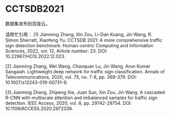 # CCTSDB2021

数据集发布到百度云。

请帮忙引用：
[1] Jianming Zhang, Xin Zou, Li-Dan Kuang, Jin Wang, R. Simon Sherratt, Xiaofeng Yu. CCTSDB 2021: A more comprehensive traffic sign detection benchmark. Human-centric Computing and Information Sciences, 2022, vol. 12, Article number: 23. DOI: 10.22967/HCIS.2022.12.023. </p>
[2] Jianming Zhang, Wei Wang, Chaoquan Lu, Jin Wang, Arun Kumar Sangaiah. Lightweight deep network for traffic sign classification. Annals of Telecommunications, 2020, vol. 75, no. 7-8, pp. 369-379. DOI: 10.1007/s12243-019-00731-9. </p>
[3] Jianming Zhang, Zhipeng Xie, Juan Sun, Xin Zou, Jin Wang. A cascaded R-CNN with multiscale attention and imbalanced samples for traffic sign detection. IEEE Access, 2020, vol. 8, pp. 29742-29754. DOI: 10.1109/ACCESS.2020.2972338. </p>
